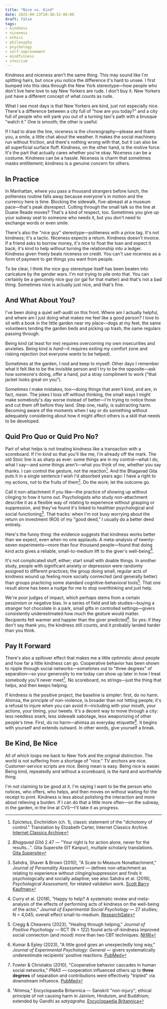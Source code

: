 ```yaml
---
title: "Nice vs. Kind"
date: 2025-09-23T20:38:52-04:00
draft: false
tags:
- kindness
- niceness
- ethics
- philosophy
- psychology
- self-improvement
- mindfulness
- stoicism
---
```


Kindness and niceness aren't the same thing. This may sound like I'm splitting
hairs, but once you notice the difference it's hard to unsee. I first bumped
into this idea through the New York stereotype—how people who don't live here
love to say New Yorkers are rude. I don't buy it. New Yorkers just have a
different concept of what counts as rude.

What I see most days is that New Yorkers are kind, just not especially nice.
There's a difference between a city full of "how are you today?" and a city full
of people who will yank you out of a turning taxi's path with a brusque "watch
it." One is smooth; the other is useful.

If I had to draw the line, niceness is the choreography—please and thank you, a
smile, a little chat about the weather. It makes the social machinery run
without friction, and there's nothing wrong with that, but it can also be all
superficial surface fluff. Kindness, on the other hand, is the motive force. It's the part that
actually cares whether you're okay. Niceness can be a costume. Kindness can be a
hassle. Niceness is charm that sometimes masks entitlement; kindness is a
genuine concern for others.

## In Practice

In Manhattan, where you pass a thousand strangers before lunch, the
politeness routine falls away because everyone's in motion and the currency here
is time. Blocking the sidewalk, five-abreast at a museum pace—that's peak
disrespect. Cutting through the small talk so the line at Duane Reade moves?
That's a kind of respect, too. Sometimes you give up your subway seat to someone
who needs it, but you don't need to exchange words or even smile.

There's also the "nice guy" stereotype—politeness with a price tag. It's not
kindness; it's a tactic. Niceness expects a return. Kindness doesn't
invoice. If a friend asks to borrow money, it's nice to float the loan and
expect it back; it's kind to help without turning the relationship into a
ledger. Kindness given freely beats niceness on credit. You can't use niceness
as a form of payment to get things you want from people.

To be clear, I think the nice guy stereotype itself has been beaten into
caricature by the gender wars. I'm not trying to pile onto that. You can
certainly be a genuinely nice guy (or gal for that matter) and that's not a bad
thing. Sometimes nice is actually just nice, and that's fine.

## And What About You?

I've been doing a quiet self-audit on this front. Where am I actually helpful,
and where am I just doing what makes me feel like a good person? I love to sit
with a book in the little garden near my place—dogs at my feet, the same
volunteers tending the garden beds and picking up trash, the same regulars
passing through.

Being kind (at least for me) requires overcoming my own insecurities and
anxieties. Being kind is _hard_—it requires exiting my comfort zone and
risking rejection (not everyone _wants_ to be helped).

Sometimes at the garden, I nod and keep to myself. Other days I remember what it
felt like to be the invisible person and I try to be the opposite—ask how
someone's doing, offer a hand, put a stray compliment to work ("that jacket
looks great on you").

Sometimes I make mistakes, too—doing things that aren't kind, and are, in fact,
_mean_. The jokes I toss off without thinking, the small ways I
might make somebody's day worse instead of better—I'm trying to notice those and
cut them off before they land. Step one, really, is subtracting harm. Becoming
aware of the moments when I say or do something without adequately considering about how it
might affect others is a skill that needs to be developed.

## Quid Pro Quo or Quid Pro No?

Part of what helps is not treating kindness like a transaction with a
scoreboard. If I'm kind so that you'll like me, I'm already off the mark. The
old Stoic line is as sharp as ever: some things are in my control—what I do,
what I say—and some things aren't—what you think of me, whether you say thanks.
I can control the gesture, not the reaction[^1]. And the Bhagavad Gita puts it in
a single sentence I wish I'd absorbed years ago: I have a right to my actions,
not to the fruits of them[^2]. Do the work; let the outcome go.

Call it
non-attachment if you like—the practice of showing up without clinging to how it
turns out. Psychologists who study non-attachment describe it as a flexible way
of relating to experience without grasping or suppression, and they've found
it's linked to healthier psychological and social functioning[^3]. That tracks:
when I'm not busy worrying about the return on investment (ROI) of my "good
deed," I usually do a better deed entirely.

Here's the funny thing: the evidence suggests that kindness works better than we
expect, even when no one applauds. A meta-analysis of twenty-seven
experiments—more than four thousand people—found that doing kind acts gives a
reliable, small-to-medium lift to the giver's well-being[^4].

It's not complicated stuff,
either; start small with doable things. In another study, people with significant
anxiety or depression were randomly assigned to different practices; the group
doing small, regular acts of kindness wound up feeling more socially connected
(and generally better) than groups practicing some standard cognitive-behavioral
tools[^5]. That one result alone has been a nudge for me to stop overthinking and
just help.

We're poor judges of impact, which perhaps stems from a certain pessimism or
negative bias. In a series of field and lab studies—buying a stranger hot
chocolate in a park, small gifts in controlled settings—givers consistently
underestimated how much the gesture would matter. Recipients felt warmer and
happier than the giver predicted[^6]. So yes: if they don't say thank you, the
kindness still counts, and it probably landed harder than you think.

## Pay It Forward

There's also a spillover effect that makes me a little optimistic about people
and how far a little kindness can go. Cooperative behavior has been shown to
ripple through social networks—sometimes out to "three degrees" of separation—so
your generosity to me today can show up later in how I treat somebody you'll
never meet[^7]. No scoreboard, no strings—just the thing that helps, and then
keeps helping.

If kindness is the positive project, the baseline is simpler: first, do no harm.
Ahimsa, the principle of non-violence, is broader than
not hitting people; it's a refusal to injure when you can avoid it—including
with your mouth, your actions, your timing, your tweets. It's a decent way to move
through a city: less needless snark, less sidewalk sabotage, less weaponizing of
other people's time. First, do no harm—ahimsa as everyday etiquette[^8]. It begins with yourself and extends outward. In other words, give yourself a break.

## Be Kind, Be Nice

All of which loops me back to New York and the original distinction. The world
is not suffering from a shortage of "nice." TV anchors are nice.
Customer-service scripts are nice. Being mean is easy. Being nice is easier.
Being kind, repeatedly and without a scoreboard, is the hard and worthwhile
thing.

I'm not claiming to be good at it. I'm saying I want to be the person who
notices, who offers, who helps, and then moves on without waiting for the
receipt to print. Kindness is less about polishing the interaction and more
about relieving a burden. If I can do that a little more often—on the subway, in
the garden, in the line at CVS—I'll take it as progress.

[^1]: Epictetus, *Enchiridion* (ch. 1), classic statement of the "dichotomy of control." Translation by Elizabeth Carter, Internet Classics Archive.  [Internet Classics Archive](https://classics.mit.edu/Epictetus/epicench.html)
[^2]: *Bhagavad Gītā* 2.47 — "Your right is for action alone, never for the results…". Gita Supersite (IIT Kanpur), multiple scholarly translations.  [Gita Supersite](https://www.gitasupersite.iitk.ac.in/srimad?choose=1&etgb=1&field_chapter_value=2&field_nsutra_value=47&language=dv&setgb=1)
[^3]: Sahdra, Shaver & Brown (2010), "A Scale to Measure Nonattachment," *Journal of Personality Assessment* — defines non-attachment as relating to experience without clinging/suppression and finds it psychologically and socially adaptive; see also Sahdra et al. (2016), *Psychological Assessment*, for related validation work.  [Scott Barry Kaufman](https://scottbarrykaufman.com/wp-content/uploads/2017/12/Non-attachment.pdf)
[^4]: Curry et al. (2018), "Happy to help? A systematic review and meta-analysis of the effects of performing acts of kindness on the well-being of the actor," *Journal of Experimental Social Psychology* — 27 studies; N = 4,045; overall effect small-to-medium.  [ResearchGate](https://www.researchgate.net/publication/323927175_Happy_to_help_A_systematic_review_and_meta-analysis_of_the_effects_of_performing_acts_of_kindness_on_the_well-being_of_the_actor)
[^5]: Cregg & Cheavens (2023), "Healing through helping," *Journal of Positive Psychology* — RCT (N = 122) found acts-of-kindness improved social connection (and mood) more than two CBT techniques.  [NHRI](https://www.naturalhealthresearch.org/wp-content/uploads/2023/03/Performing-Acts-of-Kindness-Improves-Social-Connection.pdf)
[^6]: Kumar & Epley (2023), "A little good goes an unexpectedly long way," *Journal of Experimental Psychology: General* — givers systematically underestimate recipients’ positive reactions.  [PubMed](https://pubmed.ncbi.nlm.nih.gov/35980709/)
[^7]: Fowler & Christakis (2010), "Cooperative behavior cascades in human social networks," *PNAS* — cooperation influenced others up to **three degrees** of separation and contributions were effectively "tripled" via downstream influence.  [PubMed](https://pubmed.ncbi.nlm.nih.gov/20212120/)
[^8]: "Ahimsa," Encyclopaedia Britannica — Sanskrit "non-injury"; ethical principle of not causing harm in Jainism, Hinduism, and Buddhism; extended by Gandhi as *satyagraha*.  [Encyclopaedia Britannica](https://www.britannica.com/topic/ahimsa)
